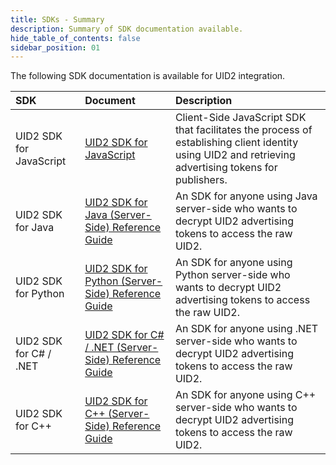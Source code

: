 ```yaml
---
title: SDKs - Summary
description: Summary of SDK documentation available.
hide_table_of_contents: false
sidebar_position: 01
---
```


The following SDK documentation is available for UID2 integration. 

| SDK | Document | Description |
| :--- | :--- | :--- |
|UID2 SDK for JavaScript | [UID2 SDK for JavaScript](client-side-identity.md) | Client-Side JavaScript SDK that facilitates the process of establishing client identity using UID2 and retrieving advertising tokens for publishers. |
|UID2 SDK for Java | [UID2 SDK for Java (Server-Side) Reference Guide](uid2-sdk-ref-java.md) | An SDK for anyone using Java server-side who wants to decrypt UID2 advertising tokens to access the raw UID2.|
|UID2 SDK for Python | [UID2 SDK for Python (Server-Side) Reference Guide](uid2-sdk-ref-python.md) | An SDK for anyone using Python server-side who wants to decrypt UID2 advertising tokens to access the raw UID2.|
|UID2 SDK for C# / .NET | [UID2 SDK for C# / .NET (Server-Side) Reference Guide](uid2-sdk-ref-csharp-dotnet.md) | An SDK for anyone using .NET server-side who wants to decrypt UID2 advertising tokens to access the raw UID2.|
|UID2 SDK for C++ | [UID2 SDK for C++ (Server-Side) Reference Guide](uid2-sdk-ref-cplusplus.md) | An SDK for anyone using C++ server-side who wants to decrypt UID2 advertising tokens to access the raw UID2.|

